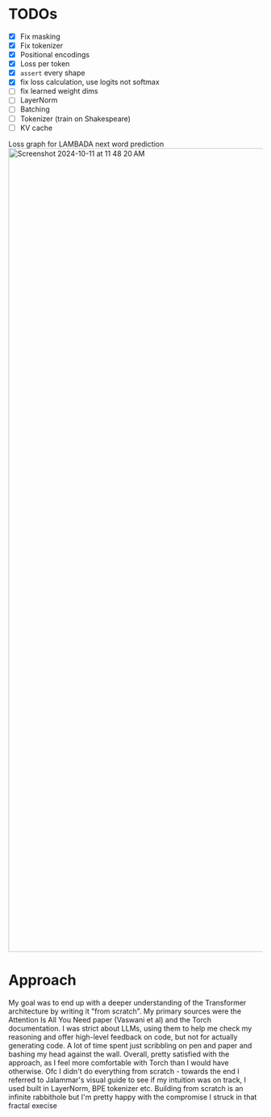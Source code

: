 # TODOs
- [x] Fix masking
- [x] Fix tokenizer
- [x] Positional encodings
- [x] Loss per token
- [x] `assert` every shape
- [x] fix loss calculation, use logits not softmax
- [ ] fix learned weight dims
- [ ] LayerNorm
- [ ] Batching
- [ ] Tokenizer (train on Shakespeare)
- [ ] KV cache

Loss graph for LAMBADA next word prediction      
<img width="1592" alt="Screenshot 2024-10-11 at 11 48 20 AM" src="https://github.com/user-attachments/assets/5910c8fe-91ff-41ff-8058-32c848311486">

# Approach
My goal was to end up with a deeper understanding of the Transformer architecture by writing it "from scratch". My primary sources were the Attention Is All You Need paper (Vaswani et al) and the Torch documentation. I was strict about LLMs, using them to help me check my reasoning and offer high-level feedback on code, but not for actually generating code. A lot of time spent just scribbling on pen and paper and bashing my head against the wall. Overall, pretty satisfied with the approach, as I feel more comfortable with Torch than I would have otherwise. Ofc I didn't do everything from scratch - towards the end I referred to Jalammar's visual guide to see if my intuition was on track, I used built in LayerNorm, BPE tokenizer etc. Building from scratch is an infinite rabbithole but I'm pretty happy with the compromise I struck in that fractal execise 

